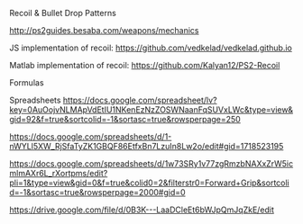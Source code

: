 Recoil & Bullet Drop Patterns

http://ps2guides.besaba.com/weapons/mechanics

JS implementation of recoil:
https://github.com/vedkelad/vedkelad.github.io

Matlab implementation of recoil:
https://github.com/Kalyan12/PS2-Recoil

Formulas



Spreadsheets
https://docs.google.com/spreadsheet/lv?key=0AuOojvNLMApVdEtIU1NKenEzNzZOSWNaanFqSUVxLWc&type=view&gid=92&f=true&sortcolid=-1&sortasc=true&rowsperpage=250

https://docs.google.com/spreadsheets/d/1-nWYLl5XW_RjSfaTyZK1GBQF86EtfxBn7LzuIn8Lw2o/edit#gid=1718523195

https://docs.google.com/spreadsheets/d/1w73SRy1v77zgRmzbNAXxZrW5icmlmAXr6L_rXortpms/edit?pli=1&type=view&gid=0&f=true&colid0=2&filterstr0=Forward+Grip&sortcolid=-1&sortasc=true&rowsperpage=2000#gid=0

https://drive.google.com/file/d/0B3K---LaaDCleEt6bWJpQmJqZkE/edit
